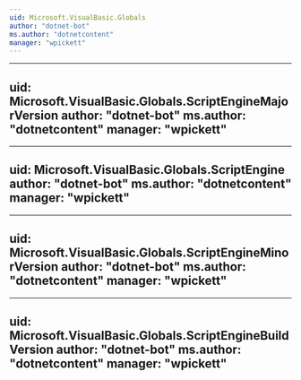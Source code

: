 ```yaml
---
uid: Microsoft.VisualBasic.Globals
author: "dotnet-bot"
ms.author: "dotnetcontent"
manager: "wpickett"
---
```


---
uid: Microsoft.VisualBasic.Globals.ScriptEngineMajorVersion
author: "dotnet-bot"
ms.author: "dotnetcontent"
manager: "wpickett"
---

---
uid: Microsoft.VisualBasic.Globals.ScriptEngine
author: "dotnet-bot"
ms.author: "dotnetcontent"
manager: "wpickett"
---

---
uid: Microsoft.VisualBasic.Globals.ScriptEngineMinorVersion
author: "dotnet-bot"
ms.author: "dotnetcontent"
manager: "wpickett"
---

---
uid: Microsoft.VisualBasic.Globals.ScriptEngineBuildVersion
author: "dotnet-bot"
ms.author: "dotnetcontent"
manager: "wpickett"
---
